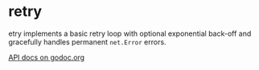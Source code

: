 retry
=====

etry implements a basic retry loop with optional exponential back-off and
gracefully handles permanent `net.Error` errors.


[API docs on godoc.org](http://godoc.org/github.com/stvp/roll)

